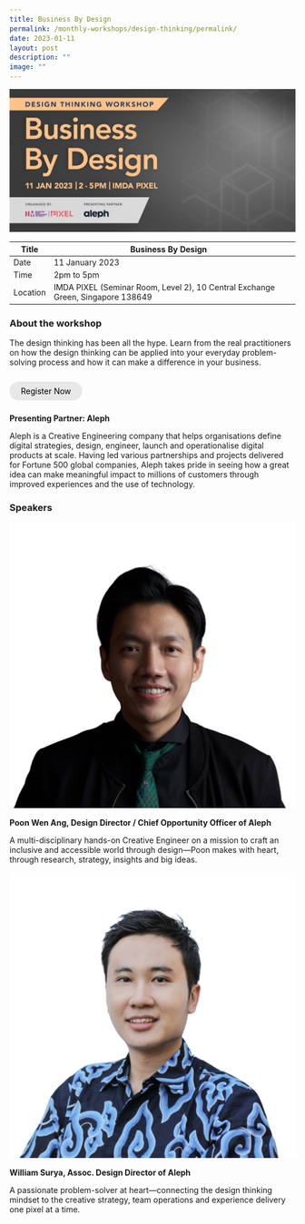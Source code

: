 ```yaml
---
title: Business By Design
permalink: /monthly-workshops/design-thinking/permalink/
date: 2023-01-11
layout: post
description: ""
image: ""
---
```

![](/images/Events/Design%20Thinking/11jandt.jpg)

| Title |Business By Design | | 
| -------- | -------- | --------| 
| Date  | 11 January 2023  | 
| Time  | 2pm to 5pm  |
| Location  | IMDA PIXEL (Seminar Room, Level 2), 10 Central Exchange Green, Singapore 138649 |

### About the workshop 

The design thinking has been all the hype. Learn from the real practitioners on how the design thinking can be applied into your everyday problem-solving process and how it can make a difference in your business.  
<br><br><a href="https://imda-pixel.sg/event/375" target="_blank" style="background-color: #E8E8E8; color: black; text-decoration: none; border-radius: 100px; padding-left: 20px; padding-right: 20px; padding-top:8px; padding-bottom:8px">Register Now</a><br><br>

**Presenting Partner: Aleph**

Aleph is a Creative Engineering company that helps organisations define digital strategies, design, engineer, launch and operationalise digital products at scale. Having led various partnerships and projects delivered for Fortune 500 global companies, Aleph takes pride in seeing how a great idea can make meaningful impact to millions of customers through improved experiences and the use of technology.

### Speakers 

![](/images/Events/Design%20Thinking/poonwenang.png)

**Poon Wen Ang, Design Director / Chief Opportunity Officer of Aleph**

A multi-disciplinary hands-on Creative Engineer on a mission to craft an inclusive and accessible world through design—Poon makes with heart, through research, strategy, insights and big ideas.

![](/images/Events/Design%20Thinking/william.png)

**William Surya, Assoc. Design Director of Aleph**

A passionate problem-solver at heart—connecting the design thinking mindset to the creative strategy, team operations and experience delivery one pixel at a time.
